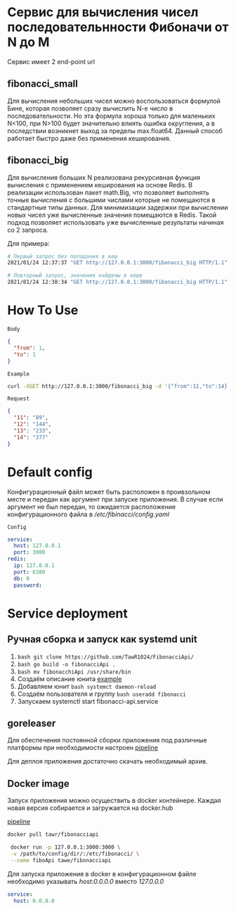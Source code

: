 # Сервис для вычисления чисел последовательнности Фибоначи от N до M

Сервис имеет 2 end-point url

## fibonacci_small
Для вычисления небольших чисел можно воспользоваться формулой Бине,
которая позволяет сразу вычислить N-e число в последовательности.
Но эта формула хороша только для маленьких N<100, при N>100 будет
значительно влиять ошибка округления, а в последствии возникнет выход
за пределы max.float64. Данный способ работает быстро даже без применения
кеширования.

## fibonacci_big
Для вычисления больших N реализована рекурсивная функция вычисления
с применением кеширования на основе Redis.
В реализации использован пакет math.Big, что позволяет выполнять
точные вычисления с большими числами которые не помещаются в стандартные типы
данных.
Для минимизации задержки при вычислении новых чисел уже вычисленные
значения помещаются в Redis. Такой подход позволяет использовать уже
вычисленные результаты начиная со 2 запроса.

Для примера:
```bash
# Первый запрос без попадания в кеш
2021/01/24 12:37:37 "GET http://127.0.0.1:3000/fibonacci_big HTTP/1.1" from 127.0.0.1:51953 - 200 42794B in 7.153471666s

# Повторный запрос, значения найдены в кеше
2021/01/24 12:38:34 "GET http://127.0.0.1:3000/fibonacci_big HTTP/1.1" from 127.0.0.1:56637 - 200 42794B in 1.621323189s

```

# How To Use

`Body`

```json
{
  "from": 1,
  "to": 1 
}
```
`Example`

```bash
curl -XGET http://127.0.0.1:3000/fibonacci_big -d '{"from":11,"to":14}' -H "Content-Type: application/json"
```

`Request`

```json
{
  "11": "89",
  "12": "144",
  "13": "233",
  "14": "377"
}
```

# Default config

Конфигурационный файл может быть расположен в проивзольном месте и
передан как аргумент при запуске приложения. В случае если аргумент не был
передан, то ожидается расположение конфигурационного файла в */etc/fibinacci/config.yaml*

`Config`

```yaml
service:
  host: 127.0.0.1
  port: 3000
redis:
  ip: 127.0.0.1
  port: 6380
  db: 0
  password:
```

# Service deployment

## Ручная сборка и запуск как systemd unit

1. ```bash git clone https://github.com/TawR1024/FibonacciApi/```
2. ```bash go build -o fibonacciApi .```
3. ```bash mv fibonacchiApi /usr/share/bin```
4. Создаём описание юнита  [example]( /etc/systemd/system/fibonacci-api.service)
5. Добавляем юнит ```bash systemct daemon-reload```
6. Создаём пользователя и группу ```bash useradd fibonacci```
7. Запускаем systemctl start fibonacci-api.service

## goreleaser

Для обеспечения постоянной сборки приложения под различные платформы при необходимости 
настроен  [pipeline](.github/workflows/releaseFibonacchi.yml)

Для деплоя приложения достаточно скачать необходимый архив.


## Docker image
Запуск приложения можно осуществить в docker контейнере.
Каждая новая версия собирается и загружается на docker.hub

[pipeline](.github/workflows/buid_image.yml)

```bash
docker pull tawr/fibonacciapi
```


```bash
 docker run -p 127.0.0.1:3000:3000 \
 -v /path/to/config/dir/:/etc/fibonacci/ \
 --name fiboApi tawe/fibonacciapi  
```

Для запуска приложения в docker в конфигурационном файле необходимо указывать *host:0.0.0.0* вместо *127.0.0.0*
```yaml
service:
  host: 0.0.0.0
```




